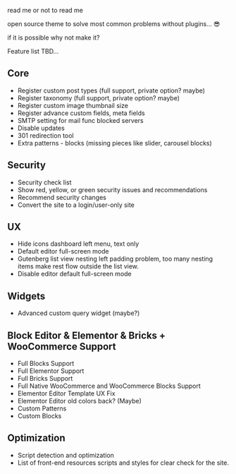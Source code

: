 read me or not to read me

open source theme to solve most common problems without plugins... 😎

if it is possible why not make it?



Feature list TBD...



## Core

- Register custom post types (full support, private option? maybe)
- Register taxonomy (full support, private option? maybe)
- Register custom image thumbnail size
- Register advance custom fields, meta fields
- SMTP setting for mail func blocked servers
- Disable updates
- 301 redirection tool
- Extra patterns - blocks (missing pieces like slider, carousel blocks)

## Security

- Security check list
- Show red, yellow, or green security issues and recommendations
- Recommend security changes
- Convert the site to a login/user-only site

## UX

- Hide icons dashboard left menu, text only
- Default editor full-screen mode
- Gutenberg list view nesting left padding problem, too many nesting items make rest flow outside the list view.
- Disable editor default full-screen mode

## Widgets

- Advanced custom query widget (maybe?)

## Block Editor & Elementor & Bricks + WooCommerce Support

- Full Blocks Support
- Full Elementor Support
- Full Bricks Support
- Full Native WooCommerce and WooCommerce Blocks Support
- Elementor Editor Template UX Fix
- Elementor Editor old colors back? (Maybe)
- Custom Patterns
- Custom Blocks

## Optimization

- Script detection and optimization
- List of front-end resources scripts and styles for clear check for the site.

  